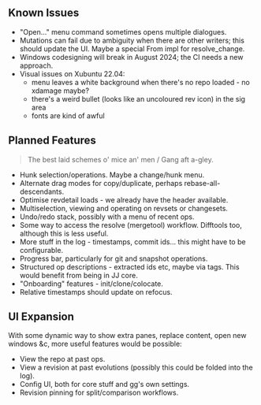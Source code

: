## Known Issues

- "Open..." menu command sometimes opens multiple dialogues.
- Mutations can fail due to ambiguity when there are other writers; this should update the UI. Maybe a special From impl for resolve_change.
- Windows codesigning will break in August 2024; the CI needs a new approach.
- Visual issues on Xubuntu 22.04:
  - menu leaves a white background when there's no repo loaded - no xdamage maybe?
  - there's a weird bullet (looks like an uncoloured rev icon) in the sig area
  - fonts are kind of awful

## Planned Features

> The best laid schemes o' mice an' men / Gang aft a-gley.

- Hunk selection/operations. Maybe a change/hunk menu.
- Alternate drag modes for copy/duplicate, perhaps rebase-all-descendants.
- Optimise revdetail loads - we already have the header available.
- Multiselection, viewing and operating on revsets or changesets.
- Undo/redo stack, possibly with a menu of recent ops.
- Some way to access the resolve (mergetool) workflow. Difftools too, although this is less useful.
- More stuff in the log - timestamps, commit ids... this might have to be configurable.
- Progress bar, particularly for git and snapshot operations.
- Structured op descriptions - extracted ids etc, maybe via tags. This would benefit from being in JJ core.
- "Onboarding" features - init/clone/colocate.
- Relative timestamps should update on refocus.

## UI Expansion

With some dynamic way to show extra panes, replace content, open new windows &c, more useful features would be possible:

- View the repo at past ops.
- View a revision at past evolutions (possibly this could be folded into the log).
- Config UI, both for core stuff and gg's own settings.
- Revision pinning for split/comparison workflows.
